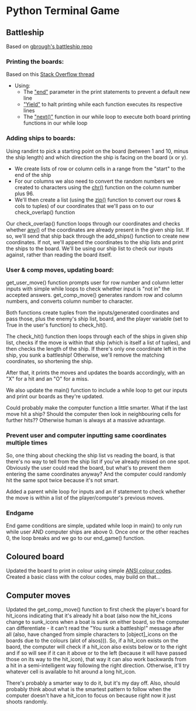 # Python Terminal Game

## Battleship

Based on [gbrough's battleship repo](https://github.com/gbrough/battleship)

### Printing the boards:
Based on this [Stack Overflow thread](https://stackoverflow.com/questions/41869481/print-two-or-more-outputs-from-functions-side-by-side-in-python)
- Using:
    - The ["end"](https://www.geeksforgeeks.org/gfact-50-python-end-parameter-in-print/) parameter in the print statements to prevent a default new line
    - ["Yield"](https://www.geeksforgeeks.org/use-yield-keyword-instead-return-keyword-python/) to halt printing while each function executes its respective lines
    - The ["next()"](https://www.geeksforgeeks.org/python-next-method/) function in our while loop to execute both board printing functions in our while loop

### Adding ships to boards:
Using randint to pick a starting point on the board (between 1 and 10, minus the ship length) and which direction the ship is facing on the board (x or y).
- We create lists of row or column cells in a range from the "start" to the end of the ship
- For our columns we also need to convert the random numbers we created to characters using the [chr()](https://www.w3schools.com/python/ref_func_chr.asp) function on the column number plus 96.
- We'll then create a list (using the [zip()](https://www.w3schools.com/python/ref_func_zip.asp) function to convert our rows & cols to tuples) of our coordinates that we'll pass on to our check_overlap() function

Our check_overlap() function loops through our coordinates and checks whether [any()](https://www.geeksforgeeks.org/python-any-function/) of the coordinates are already present in the given ship list. If so, we'll send that ship back through the add_ships() function to create new coordinates. If not, we'll append the coordinates to the ship lists and print the ships to the board. We'll be using our ship list to check our inputs against, rather than reading the board itself.

### User & comp moves, updating board:
get_user_move() function prompts user for row number and column letter inputs with simple while loops to check whether input is "not in" the accepted answers. get_comp_move() generates random row and column numbers, and converts column number to character.

Both functions create tuples from the inputs/generated coordinates and pass those, plus the enemy's ship list, board, and the player variable (set to True in the user's function) to check_hit().

The check_hit() function then loops through each of the ships in given ship list, checks if the move is within that ship (which is itself a list of tuples), and then checks the length of the ship. If there's only one coordinate left in the ship, you sunk a battleship! Otherwise, we'll remove the matching coordinates, so shortening the ship.

After that, it prints the moves and updates the boards accordingly, with an "X" for a hit and an "O" for a miss.

We also update the main() function to include a while loop to get our inputs and print our boards as they're updated.

Could probably make the computer function a little smarter. What if the last move hit a ship? Should the computer then look in neighbouring cells for further hits?? Otherwise human is always at a massive advantage.

### Prevent user and computer inputting same coordinates multiple times
So, one thing about checking the ship list vs reading the board, is that there's no way to tell from the ship list if you've already missed on one spot. Obviously the user could read the board, but what's to prevent them entering the same coordinates anyway? And the computer could randomly hit the same spot twice because it's not smart.

Added a parent while loop for inputs and an if statement to check whether the move is within a list of the player/computer's previous moves.

### Endgame
End game conditions are simple, updated while loop in main() to only run while user AND computer ships are above 0. Once one or the other reaches 0, the loop breaks and we go to our end_game() function.

## Coloured board
Updated the board to print in colour using simple [ANSI colour codes](https://en.wikipedia.org/wiki/ANSI_escape_code). Created a basic class with the colour codes, may build on that...

## Computer moves
Updated the get_comp_move() function to first check the player's board for hit_icons indicating that it's already hit a boat (also now the hit_icons change to sunk_icons when a boat is sunk on either board, so the computer can differentiate - it can't read the "You sunk a battleship!" message after all (also, have changed from simple characters to [object]_icons on the boards due to the colours (alot of alsos))). So, if a hit_icon exists on the baord, the computer will check if a hit_icon also exists below or to the right and if so will see if it can it above or to the left (because it will have passed those on its way to the hit_icon), that way it can also work backwards from a hit in a semi-intelligent way following the right direction. Otherwise, it'll try whatever cell is available to hit around a long hit_icon.

There's probably a smarter way to do it, but it's my day off. Also, should probably think about what is the smartest pattern to follow when the computer doesn't have a hit_icon to focus on because right now it just shoots randomly.
